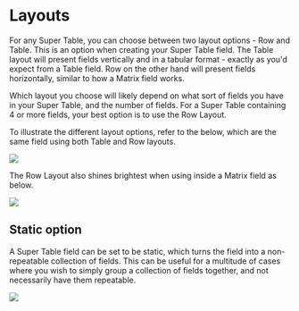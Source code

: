 # Layouts

For any Super Table, you can choose between two layout options - Row and Table. This is an option when creating your Super Table field. The Table layout will present fields vertically and in a tabular format - exactly as you'd expect from a Table field. Row on the other hand will present fields horizontally, similar to how a Matrix field works.

Which layout you choose will likely depend on what sort of fields you have in your Super Table, and the number of fields. For a Super Table containing 4 or more fields, your best option is to use the Row Layout.

To illustrate the different layout options, refer to the below, which are the same field using both Table and Row layouts.

![](https://raw.githubusercontent.com/engram-design/SuperTable/master/screenshots/layouts.png)

The Row Layout also shines brightest when using inside a Matrix field as below.

![](https://raw.githubusercontent.com/engram-design/SuperTable/master/screenshots/rowLayout.png)

## Static option

A Super Table field can be set to be static, which turns the field into a non-repeatable collection of fields. This can be useful for a multitude of cases where you wish to simply group a collection of fields together, and not necessarily have them repeatable.

![](https://raw.githubusercontent.com/engram-design/SuperTable/master/screenshots/static.png)